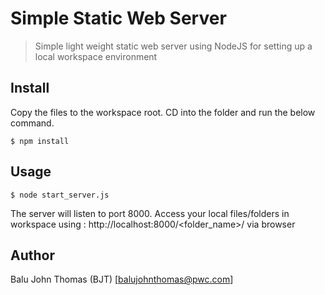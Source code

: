 # Simple Static Web Server

> Simple light weight static web server using NodeJS for setting up a local workspace environment


## Install

Copy the files to the workspace root. CD into the folder and run the below command.

```
$ npm install
```


## Usage

```
$ node start_server.js
```
The server will listen to port 8000. Access your local files/folders in workspace using : http://localhost:8000/<folder_name>/ via browser


## Author

Balu John Thomas (BJT) [balujohnthomas@pwc.com]
